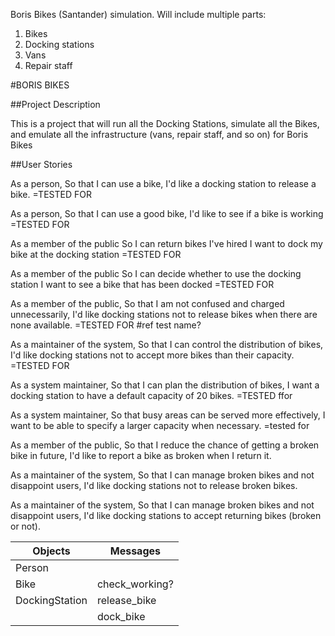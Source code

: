 Boris Bikes (Santander) simulation. Will include multiple parts:
1. Bikes
2. Docking stations
3. Vans
4. Repair staff

#BORIS BIKES

##Project Description

This is a project that will run all the Docking Stations, simulate all the Bikes, and emulate all the infrastructure (vans, repair staff, and so on) for Boris Bikes

##User Stories

As a person,
So that I can use a bike,
I'd like a docking station to release a bike.
=TESTED FOR

As a person,
So that I can use a good bike,
I'd like to see if a bike is working
=TESTED FOR

As a member of the public
So I can return bikes I've hired
I want to dock my bike at the docking station
=TESTED FOR

As a member of the public
So I can decide whether to use the docking station
I want to see a bike that has been docked
=TESTED FOR

As a member of the public,
So that I am not confused and charged unnecessarily,
I'd like docking stations not to release bikes when there are none available.
=TESTED FOR #ref test name?

As a maintainer of the system,
So that I can control the distribution of bikes,
I'd like docking stations not to accept more bikes than their capacity.
=TESTED FOR

As a system maintainer,
So that I can plan the distribution of bikes,
I want a docking station to have a default capacity of 20 bikes.
=TESTED ffor

As a system maintainer,
So that busy areas can be served more effectively,
I want to be able to specify a larger capacity when necessary.
=tested for

As a member of the public,
So that I reduce the chance of getting a broken bike in future,
I'd like to report a bike as broken when I return it.

As a maintainer of the system,
So that I can manage broken bikes and not disappoint users,
I'd like docking stations not to release broken bikes.

As a maintainer of the system,
So that I can manage broken bikes and not disappoint users,
I'd like docking stations to accept returning bikes (broken or not).


| Objects | Messages |
| ------- | -------- |
| Person | |
| Bike | check_working? |
| DockingStation | release_bike |
|                | dock_bike | report
